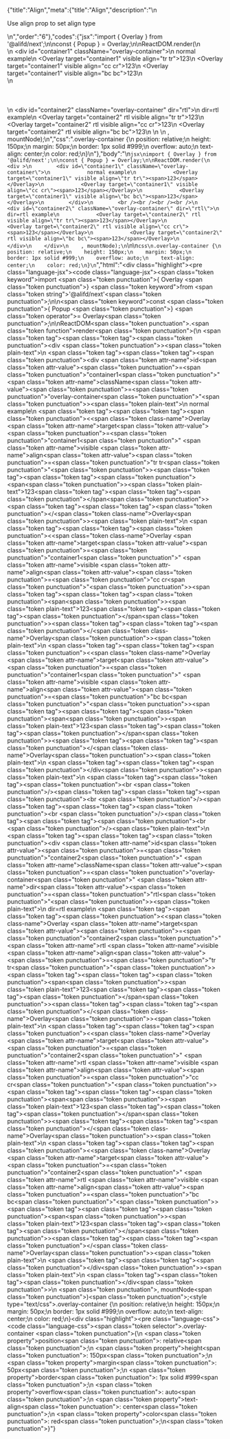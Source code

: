 {"title":"Align","meta":{"title":"Align","description":"\n<p>Use align prop to set align type</p>\n","order":"6"},"codes":{"jsx":"import { Overlay } from '@alifd/next';\n\nconst { Popup } = Overlay;\n\nReactDOM.render(\n    <div >\n        <div id=\"container1\" className=\"overlay-container\">\n            normal example\n            <Overlay target=\"container1\" visible align=\"tr tr\"><span>123</span></Overlay>\n            <Overlay target=\"container1\" visible align=\"cc cr\"><span>123</span></Overlay>\n            <Overlay target=\"container1\" visible align=\"bc bc\"><span>123</span></Overlay>\n        </div>\n        <br /><br /><br /><br />\n        <div id=\"container2\" className=\"overlay-container\" dir=\"rtl\">\n            dir=rtl example\n            <Overlay target=\"container2\" rtl visible align=\"tr tr\"><span>123</span></Overlay>\n            <Overlay target=\"container2\" rtl visible align=\"cc cr\"><span>123</span></Overlay>\n            <Overlay target=\"container2\" rtl visible align=\"bc bc\"><span>123</span></Overlay>\n        </div>\n    </div>\n    , mountNode);\n","css":".overlay-container {\n    position: relative;\n    height: 150px;\n    margin: 50px;\n    border: 1px solid #999;\n    overflow: auto;\n    text-align: center;\n    color: red;\n}\n"},"body":"\n````jsx\nimport { Overlay } from '@alifd/next';\n\nconst { Popup } = Overlay;\n\nReactDOM.render(\n    <div >\n        <div id=\"container1\" className=\"overlay-container\">\n            normal example\n            <Overlay target=\"container1\" visible align=\"tr tr\"><span>123</span></Overlay>\n            <Overlay target=\"container1\" visible align=\"cc cr\"><span>123</span></Overlay>\n            <Overlay target=\"container1\" visible align=\"bc bc\"><span>123</span></Overlay>\n        </div>\n        <br /><br /><br /><br />\n        <div id=\"container2\" className=\"overlay-container\" dir=\"rtl\">\n            dir=rtl example\n            <Overlay target=\"container2\" rtl visible align=\"tr tr\"><span>123</span></Overlay>\n            <Overlay target=\"container2\" rtl visible align=\"cc cr\"><span>123</span></Overlay>\n            <Overlay target=\"container2\" rtl visible align=\"bc bc\"><span>123</span></Overlay>\n        </div>\n    </div>\n    , mountNode);\n````\n\n````css\n.overlay-container {\n    position: relative;\n    height: 150px;\n    margin: 50px;\n    border: 1px solid #999;\n    overflow: auto;\n    text-align: center;\n    color: red;\n}\n````","html":"<script>(function(){\"use strict\";\n\nvar _next = require(\"@alifd/next\");\n\nvar Popup = _next.Overlay.Popup;\n\n\nReactDOM.render(React.createElement(\n    \"div\",\n    null,\n    React.createElement(\n        \"div\",\n        { id: \"container1\", className: \"overlay-container\" },\n        \"normal example\",\n        React.createElement(\n            _next.Overlay,\n            { target: \"container1\", visible: true, align: \"tr tr\" },\n            React.createElement(\n                \"span\",\n                null,\n                \"123\"\n            )\n        ),\n        React.createElement(\n            _next.Overlay,\n            { target: \"container1\", visible: true, align: \"cc cr\" },\n            React.createElement(\n                \"span\",\n                null,\n                \"123\"\n            )\n        ),\n        React.createElement(\n            _next.Overlay,\n            { target: \"container1\", visible: true, align: \"bc bc\" },\n            React.createElement(\n                \"span\",\n                null,\n                \"123\"\n            )\n        )\n    ),\n    React.createElement(\"br\", null),\n    React.createElement(\"br\", null),\n    React.createElement(\"br\", null),\n    React.createElement(\"br\", null),\n    React.createElement(\n        \"div\",\n        { id: \"container2\", className: \"overlay-container\", dir: \"rtl\" },\n        \"dir=rtl example\",\n        React.createElement(\n            _next.Overlay,\n            { target: \"container2\", rtl: true, visible: true, align: \"tr tr\" },\n            React.createElement(\n                \"span\",\n                null,\n                \"123\"\n            )\n        ),\n        React.createElement(\n            _next.Overlay,\n            { target: \"container2\", rtl: true, visible: true, align: \"cc cr\" },\n            React.createElement(\n                \"span\",\n                null,\n                \"123\"\n            )\n        ),\n        React.createElement(\n            _next.Overlay,\n            { target: \"container2\", rtl: true, visible: true, align: \"bc bc\" },\n            React.createElement(\n                \"span\",\n                null,\n                \"123\"\n            )\n        )\n    )\n), mountNode);})()</script><div class=\"highlight\"><pre class=\"language-jsx\"><code class=\"language-jsx\"><span class=\"token keyword\">import</span> <span class=\"token punctuation\">{</span> Overlay <span class=\"token punctuation\">}</span> <span class=\"token keyword\">from</span> <span class=\"token string\">'@alifd/next'</span><span class=\"token punctuation\">;</span>\n\n<span class=\"token keyword\">const</span> <span class=\"token punctuation\">{</span> Popup <span class=\"token punctuation\">}</span> <span class=\"token operator\">=</span> Overlay<span class=\"token punctuation\">;</span>\n\nReactDOM<span class=\"token punctuation\">.</span><span class=\"token function\">render</span><span class=\"token punctuation\">(</span>\n    <span class=\"token tag\"><span class=\"token tag\"><span class=\"token punctuation\">&lt;</span>div</span> <span class=\"token punctuation\">></span></span><span class=\"token plain-text\">\n        </span><span class=\"token tag\"><span class=\"token tag\"><span class=\"token punctuation\">&lt;</span>div</span> <span class=\"token attr-name\">id</span><span class=\"token attr-value\"><span class=\"token punctuation\">=</span><span class=\"token punctuation\">\"</span>container1<span class=\"token punctuation\">\"</span></span> <span class=\"token attr-name\">className</span><span class=\"token attr-value\"><span class=\"token punctuation\">=</span><span class=\"token punctuation\">\"</span>overlay-container<span class=\"token punctuation\">\"</span></span><span class=\"token punctuation\">></span></span><span class=\"token plain-text\">\n            normal example\n            </span><span class=\"token tag\"><span class=\"token tag\"><span class=\"token punctuation\">&lt;</span><span class=\"token class-name\">Overlay</span></span> <span class=\"token attr-name\">target</span><span class=\"token attr-value\"><span class=\"token punctuation\">=</span><span class=\"token punctuation\">\"</span>container1<span class=\"token punctuation\">\"</span></span> <span class=\"token attr-name\">visible</span> <span class=\"token attr-name\">align</span><span class=\"token attr-value\"><span class=\"token punctuation\">=</span><span class=\"token punctuation\">\"</span>tr tr<span class=\"token punctuation\">\"</span></span><span class=\"token punctuation\">></span></span><span class=\"token tag\"><span class=\"token tag\"><span class=\"token punctuation\">&lt;</span>span</span><span class=\"token punctuation\">></span></span><span class=\"token plain-text\">123</span><span class=\"token tag\"><span class=\"token tag\"><span class=\"token punctuation\">&lt;/</span>span</span><span class=\"token punctuation\">></span></span><span class=\"token tag\"><span class=\"token tag\"><span class=\"token punctuation\">&lt;/</span><span class=\"token class-name\">Overlay</span></span><span class=\"token punctuation\">></span></span><span class=\"token plain-text\">\n            </span><span class=\"token tag\"><span class=\"token tag\"><span class=\"token punctuation\">&lt;</span><span class=\"token class-name\">Overlay</span></span> <span class=\"token attr-name\">target</span><span class=\"token attr-value\"><span class=\"token punctuation\">=</span><span class=\"token punctuation\">\"</span>container1<span class=\"token punctuation\">\"</span></span> <span class=\"token attr-name\">visible</span> <span class=\"token attr-name\">align</span><span class=\"token attr-value\"><span class=\"token punctuation\">=</span><span class=\"token punctuation\">\"</span>cc cr<span class=\"token punctuation\">\"</span></span><span class=\"token punctuation\">></span></span><span class=\"token tag\"><span class=\"token tag\"><span class=\"token punctuation\">&lt;</span>span</span><span class=\"token punctuation\">></span></span><span class=\"token plain-text\">123</span><span class=\"token tag\"><span class=\"token tag\"><span class=\"token punctuation\">&lt;/</span>span</span><span class=\"token punctuation\">></span></span><span class=\"token tag\"><span class=\"token tag\"><span class=\"token punctuation\">&lt;/</span><span class=\"token class-name\">Overlay</span></span><span class=\"token punctuation\">></span></span><span class=\"token plain-text\">\n            </span><span class=\"token tag\"><span class=\"token tag\"><span class=\"token punctuation\">&lt;</span><span class=\"token class-name\">Overlay</span></span> <span class=\"token attr-name\">target</span><span class=\"token attr-value\"><span class=\"token punctuation\">=</span><span class=\"token punctuation\">\"</span>container1<span class=\"token punctuation\">\"</span></span> <span class=\"token attr-name\">visible</span> <span class=\"token attr-name\">align</span><span class=\"token attr-value\"><span class=\"token punctuation\">=</span><span class=\"token punctuation\">\"</span>bc bc<span class=\"token punctuation\">\"</span></span><span class=\"token punctuation\">></span></span><span class=\"token tag\"><span class=\"token tag\"><span class=\"token punctuation\">&lt;</span>span</span><span class=\"token punctuation\">></span></span><span class=\"token plain-text\">123</span><span class=\"token tag\"><span class=\"token tag\"><span class=\"token punctuation\">&lt;/</span>span</span><span class=\"token punctuation\">></span></span><span class=\"token tag\"><span class=\"token tag\"><span class=\"token punctuation\">&lt;/</span><span class=\"token class-name\">Overlay</span></span><span class=\"token punctuation\">></span></span><span class=\"token plain-text\">\n        </span><span class=\"token tag\"><span class=\"token tag\"><span class=\"token punctuation\">&lt;/</span>div</span><span class=\"token punctuation\">></span></span><span class=\"token plain-text\">\n        </span><span class=\"token tag\"><span class=\"token tag\"><span class=\"token punctuation\">&lt;</span>br</span> <span class=\"token punctuation\">/></span></span><span class=\"token tag\"><span class=\"token tag\"><span class=\"token punctuation\">&lt;</span>br</span> <span class=\"token punctuation\">/></span></span><span class=\"token tag\"><span class=\"token tag\"><span class=\"token punctuation\">&lt;</span>br</span> <span class=\"token punctuation\">/></span></span><span class=\"token tag\"><span class=\"token tag\"><span class=\"token punctuation\">&lt;</span>br</span> <span class=\"token punctuation\">/></span></span><span class=\"token plain-text\">\n        </span><span class=\"token tag\"><span class=\"token tag\"><span class=\"token punctuation\">&lt;</span>div</span> <span class=\"token attr-name\">id</span><span class=\"token attr-value\"><span class=\"token punctuation\">=</span><span class=\"token punctuation\">\"</span>container2<span class=\"token punctuation\">\"</span></span> <span class=\"token attr-name\">className</span><span class=\"token attr-value\"><span class=\"token punctuation\">=</span><span class=\"token punctuation\">\"</span>overlay-container<span class=\"token punctuation\">\"</span></span> <span class=\"token attr-name\">dir</span><span class=\"token attr-value\"><span class=\"token punctuation\">=</span><span class=\"token punctuation\">\"</span>rtl<span class=\"token punctuation\">\"</span></span><span class=\"token punctuation\">></span></span><span class=\"token plain-text\">\n            dir=rtl example\n            </span><span class=\"token tag\"><span class=\"token tag\"><span class=\"token punctuation\">&lt;</span><span class=\"token class-name\">Overlay</span></span> <span class=\"token attr-name\">target</span><span class=\"token attr-value\"><span class=\"token punctuation\">=</span><span class=\"token punctuation\">\"</span>container2<span class=\"token punctuation\">\"</span></span> <span class=\"token attr-name\">rtl</span> <span class=\"token attr-name\">visible</span> <span class=\"token attr-name\">align</span><span class=\"token attr-value\"><span class=\"token punctuation\">=</span><span class=\"token punctuation\">\"</span>tr tr<span class=\"token punctuation\">\"</span></span><span class=\"token punctuation\">></span></span><span class=\"token tag\"><span class=\"token tag\"><span class=\"token punctuation\">&lt;</span>span</span><span class=\"token punctuation\">></span></span><span class=\"token plain-text\">123</span><span class=\"token tag\"><span class=\"token tag\"><span class=\"token punctuation\">&lt;/</span>span</span><span class=\"token punctuation\">></span></span><span class=\"token tag\"><span class=\"token tag\"><span class=\"token punctuation\">&lt;/</span><span class=\"token class-name\">Overlay</span></span><span class=\"token punctuation\">></span></span><span class=\"token plain-text\">\n            </span><span class=\"token tag\"><span class=\"token tag\"><span class=\"token punctuation\">&lt;</span><span class=\"token class-name\">Overlay</span></span> <span class=\"token attr-name\">target</span><span class=\"token attr-value\"><span class=\"token punctuation\">=</span><span class=\"token punctuation\">\"</span>container2<span class=\"token punctuation\">\"</span></span> <span class=\"token attr-name\">rtl</span> <span class=\"token attr-name\">visible</span> <span class=\"token attr-name\">align</span><span class=\"token attr-value\"><span class=\"token punctuation\">=</span><span class=\"token punctuation\">\"</span>cc cr<span class=\"token punctuation\">\"</span></span><span class=\"token punctuation\">></span></span><span class=\"token tag\"><span class=\"token tag\"><span class=\"token punctuation\">&lt;</span>span</span><span class=\"token punctuation\">></span></span><span class=\"token plain-text\">123</span><span class=\"token tag\"><span class=\"token tag\"><span class=\"token punctuation\">&lt;/</span>span</span><span class=\"token punctuation\">></span></span><span class=\"token tag\"><span class=\"token tag\"><span class=\"token punctuation\">&lt;/</span><span class=\"token class-name\">Overlay</span></span><span class=\"token punctuation\">></span></span><span class=\"token plain-text\">\n            </span><span class=\"token tag\"><span class=\"token tag\"><span class=\"token punctuation\">&lt;</span><span class=\"token class-name\">Overlay</span></span> <span class=\"token attr-name\">target</span><span class=\"token attr-value\"><span class=\"token punctuation\">=</span><span class=\"token punctuation\">\"</span>container2<span class=\"token punctuation\">\"</span></span> <span class=\"token attr-name\">rtl</span> <span class=\"token attr-name\">visible</span> <span class=\"token attr-name\">align</span><span class=\"token attr-value\"><span class=\"token punctuation\">=</span><span class=\"token punctuation\">\"</span>bc bc<span class=\"token punctuation\">\"</span></span><span class=\"token punctuation\">></span></span><span class=\"token tag\"><span class=\"token tag\"><span class=\"token punctuation\">&lt;</span>span</span><span class=\"token punctuation\">></span></span><span class=\"token plain-text\">123</span><span class=\"token tag\"><span class=\"token tag\"><span class=\"token punctuation\">&lt;/</span>span</span><span class=\"token punctuation\">></span></span><span class=\"token tag\"><span class=\"token tag\"><span class=\"token punctuation\">&lt;/</span><span class=\"token class-name\">Overlay</span></span><span class=\"token punctuation\">></span></span><span class=\"token plain-text\">\n        </span><span class=\"token tag\"><span class=\"token tag\"><span class=\"token punctuation\">&lt;/</span>div</span><span class=\"token punctuation\">></span></span><span class=\"token plain-text\">\n    </span><span class=\"token tag\"><span class=\"token tag\"><span class=\"token punctuation\">&lt;/</span>div</span><span class=\"token punctuation\">></span></span>\n    <span class=\"token punctuation\">,</span> mountNode<span class=\"token punctuation\">)</span><span class=\"token punctuation\">;</span></code></pre></div><style type=\"text/css\">.overlay-container {\n    position: relative;\n    height: 150px;\n    margin: 50px;\n    border: 1px solid #999;\n    overflow: auto;\n    text-align: center;\n    color: red;\n}</style><div class=\"highlight\"><pre class=\"language-css\"><code class=\"language-css\"><span class=\"token selector\">.overlay-container</span> <span class=\"token punctuation\">{</span>\n    <span class=\"token property\">position</span><span class=\"token punctuation\">:</span> relative<span class=\"token punctuation\">;</span>\n    <span class=\"token property\">height</span><span class=\"token punctuation\">:</span> 150px<span class=\"token punctuation\">;</span>\n    <span class=\"token property\">margin</span><span class=\"token punctuation\">:</span> 50px<span class=\"token punctuation\">;</span>\n    <span class=\"token property\">border</span><span class=\"token punctuation\">:</span> 1px solid #999<span class=\"token punctuation\">;</span>\n    <span class=\"token property\">overflow</span><span class=\"token punctuation\">:</span> auto<span class=\"token punctuation\">;</span>\n    <span class=\"token property\">text-align</span><span class=\"token punctuation\">:</span> center<span class=\"token punctuation\">;</span>\n    <span class=\"token property\">color</span><span class=\"token punctuation\">:</span> red<span class=\"token punctuation\">;</span>\n<span class=\"token punctuation\">}</span></code></pre></div>"}